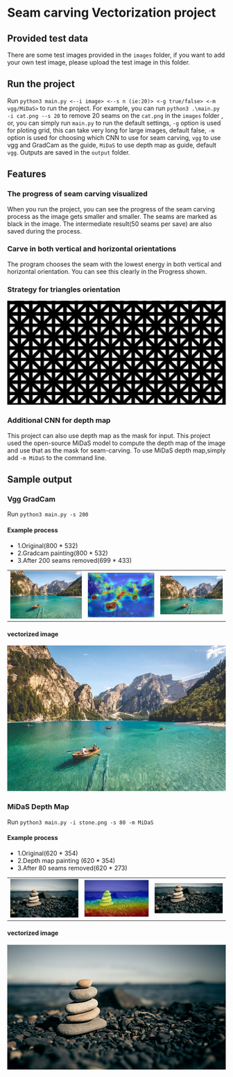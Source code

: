 # Seam carving Vectorization project
## Provided test data
There are some test images provided in the `images` folder, if you want to add your own test image, please upload the test image in this folder.
## Run the project
Run `python3 main.py <--i image> <--s n (ie:20)> <-g true/false> <-m vgg/MiDaS>` to run the project.
For example, you can run `python3 .\main.py -i cat.png --s 20` to remove 20 seams on the `cat.png` in the `images` folder
, or, you can simply run `main.py` to run the default settings, `-g` option is used for ploting grid, this can take very long for large images, 
default false, `-m` option is used for choosing which CNN to use for seam carving, `vgg` to use vgg and GradCam as the guide,
 `MiDaS` to use depth map as guide, default `vgg`. Outputs are saved in the `output` folder.

## Features
### The progress of seam carving visualized
When you run the project, you can see the progress of the seam carving process as the image gets smaller and smaller. The seams
are marked as black in the image. The intermediate result(50 seams per save) are also saved during the process.
### Carve in both vertical and horizontal orientations
The program chooses the seam with the lowest energy in both vertical and horizontal orientation. You can see this clearly
in the Progress shown.
### Strategy for triangles orientation
![Local Image](examples/triangles_orientation.png)

### Additional CNN for depth map
This project can also use depth map as the mask for input. This project used the open-source MiDaS model to compute the depth map of the image and use that as the 
mask for seam-carving. To use MiDaS depth map,simply add `-m MiDaS` to the command line.

## Sample output
### Vgg GradCam
Run `python3 main.py -s 200`
#### Example process
* 1.Original(800 * 532) 
* 2.Gradcam painting(800 * 532)  
* 3.After 200 seams removed(699 * 433)
<table>
  <tr>
    <td><img src="examples/orginal.png" alt="Image 1"></td>
    <td><img src="examples/example_paint_gradcam_vgg.png" alt="Image 2"></td>
    <td><img src="examples/after_200_seams_vgg.png" alt="Image 3"></td>
  </tr>
</table>

#### vectorized image
![Local Image](examples/vectorized_vgg.png)

### MiDaS Depth Map
Run `python3 main.py -i stone.png -s 80 -m MiDaS
`
#### Example process
* 1.Original(620 * 354) 
* 2.Depth map painting (620 * 354)  
* 3.After 80 seams removed(620 * 273)
<table>
  <tr>
    <td><img src="examples/stone.png" alt="Image 1"></td>
    <td><img src="examples/depth.png" alt="Image 2"></td>
    <td><img src="examples/stone_80.png" alt="Image 3"></td>
  </tr>
</table>

#### vectorized image
![Local_Image](examples/result_depth.png)